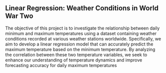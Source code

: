 ## Linear Regression: Weather Conditions in World War Two
The objective of this project is to investigate the relationship between daily minimum and maximum temperatures using a dataset containing weather conditions recorded at various weather stations worldwide. Specifically, we aim to develop a linear regression model that can accurately predict the maximum temperature based on the minimum temperature. By analyzing the correlation between these two temperature variables, we seek to enhance our understanding of temperature dynamics and improve forecasting accuracy for daily maximum temperatures
